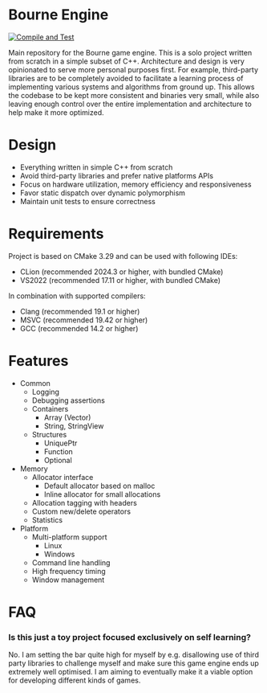 Bourne Engine
=============
[![Compile and Test](https://github.com/doanamo/BourneEngine/actions/workflows/CompileAndTest.yml/badge.svg?branch=main)](https://github.com/doanamo/BourneEngine/actions/workflows/CompileAndTest.yml)

Main repository for the Bourne game engine. This is a solo project written from scratch in a simple subset of C++. Architecture and design is very opinionated to serve more personal purposes first. For example, third-party libraries are to be completely avoided to facilitate a learning process of implementing various systems and algorithms from ground up. This allows the codebase to be kept more consistent and binaries very small, while also leaving enough control over the entire implementation and architecture to help make it more optimized.

# Design
- Everything written in simple C++ from scratch
- Avoid third-party libraries and prefer native platforms APIs
- Focus on hardware utilization, memory efficiency and responsiveness
- Favor static dispatch over dynamic polymorphism
- Maintain unit tests to ensure correctness

# Requirements
Project is based on CMake 3.29 and can be used with following IDEs:
- CLion (recommended 2024.3 or higher, with bundled CMake)
- VS2022 (recommended 17.11 or higher, with bundled CMake)

In combination with supported compilers:
- Clang (recommended 19.1 or higher)
- MSVC (recommended 19.42 or higher)
- GCC (recommended 14.2 or higher)

# Features
- Common
  - Logging
  - Debugging assertions
  - Containers
    - Array (Vector)
    - String, StringView
  - Structures
    - UniquePtr
    - Function
    - Optional
- Memory
  - Allocator interface
    - Default allocator based on malloc
    - Inline allocator for small allocations
  - Allocation tagging with headers
  - Custom new/delete operators
  - Statistics
- Platform
  - Multi-platform support
    - Linux
    - Windows
  - Command line handling
  - High frequency timing
  - Window management

# FAQ
### Is this just a toy project focused exclusively on self learning?
No. I am setting the bar quite high for myself by e.g. disallowing use of third party libraries to challenge myself and make sure this game engine ends up extremely well optimised. I am aiming to eventually make it a viable option for developing different kinds of games.
